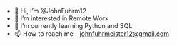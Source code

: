 - 👋 Hi, I’m @JohnFuhrm12
- 👀 I’m interested in Remote Work
- 🌱 I’m currently learning Python and SQL
- 📫 How to reach me - johnfuhrmeister12@gmail.com

<!---
JohnFuhrm12/JohnFuhrm12 is a ✨ special ✨ repository because its `README.md` (this file) appears on your GitHub profile.
You can click the Preview link to take a look at your changes.
--->
